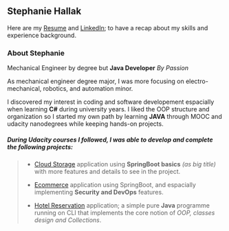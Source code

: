 ## Stephanie Hallak

Here are my [Resume](https://docs.google.com/document/d/1sS1wTfhFODQTpPGDiPC3yl-kpENsHfgnLogAhhEcFmc/edit?usp=sharing) and [LinkedIn](https://www.linkedin.com/in/stephaniehallak/); to have a recap about my skills and experience background.

### About Stephanie

Mechanical Engineer by degree but **Java Developer** _By Passion_

As mechanical engineer degree major, I was more focusing on electro-mechanical, robotics, and automation minor.

I discovered my interest in coding and software developement espacially when learning **C#** during university years. I liked the OOP structure and organization so I started my own path by learning **JAVA** through MOOC and udacity nanodegrees while keeping hands-on projects.

##### During Udacity courses I followed, I was able to develop and complete the following projects:

>- [Cloud Storage](https://github.com/StephanieHallak/cloud-Storage-Spring-Boot.git) application using **SpringBoot basics** _(as big title)_ with more features and details to see in the project.
>
>- [Ecommerce](https://github.com/StephanieHallak/Security-and-DevOps-Shopping-Cart.git) application using SpringBoot, and espacially implementing **Security and DevOps** features.
>
>- [Hotel Reservation](https://github.com/StephanieHallak/Hotel-Reservation-Collections.git) application; a simple pure **Java** programme running on CLI that implements the core notion of _OOP, classes design and Collections_.
>

